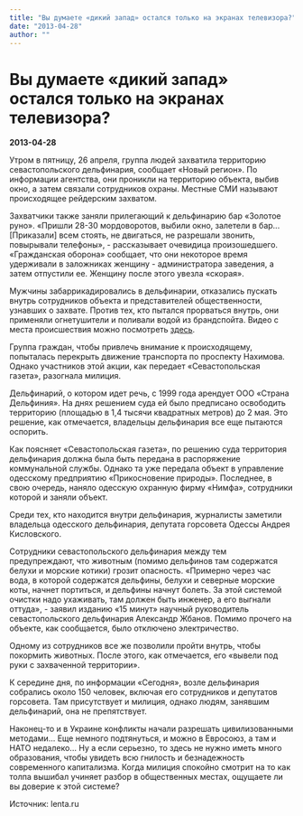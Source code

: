 ```yaml
---
title: "Вы думаете «дикий запад» остался только на экранах телевизора?"
date: "2013-04-28"
author: ""
---
```


# Вы думаете «дикий запад» остался только на экранах телевизора?

**2013-04-28** 

Утром в пятницу, 26 апреля, группа людей захватила территорию севастопольского дельфинария, сообщает «Новый регион». По информации агентства, они проникли на территорию объекта, выбив окно, а затем связали сотрудников охраны. Местные СМИ называют происходящее рейдерским захватом.

Захватчики также заняли прилегающий к дельфинарию бар «Золотое руно». «Пришли 28-30 мордоворотов, выбили окно, залетели в бар... [Приказали] всем стоять, не двигаться, не разрешали звонить, повырывали телефоны», - рассказывает очевидица произошедшего. «Гражданская оборона» сообщает, что они некоторое время удерживали в заложниках женщину - администратора заведения, а затем отпустили ее. Женщину после этого увезла «скорая».

Мужчины забаррикадировались в дельфинарии, отказались пускать внутрь сотрудников объекта и представителей общественности, узнавших о захвате. Против тех, кто пытался прорваться внутрь, они применяли огнетушители и поливали водой из брандспойта. Видео с места происшествия можно посмотреть [здесь](http://www.youtube.com/watch?v=rc-pscWFAV8&feature=player_embedded#!).

Группа граждан, чтобы привлечь внимание к происходящему, попыталась перекрыть движение транспорта по проспекту Нахимова. Однако участников этой акции, как передает «Севастопольская газета», разогнала милиция.

Дельфинарий, о котором идет речь, с 1999 года арендует ООО «Страна Дельфиния». На днях решением суда ей было предписано освободить территорию (площадью в 1,4 тысячи квадратных метров) до 2 мая. Это решение, как отмечается, владельцы дельфинария все еще пытаются оспорить.

Как поясняет «Севастопольская газета», по решению суда территория дельфинария должна была быть передана в распоряжение коммунальной службы. Однако та уже передала объект в управление одесскому предприятию «Прикосновение природы». Последнее, в свою очередь, наняло одесскую охранную фирму «Нимфа», сотрудники которой и заняли объект.

Среди тех, кто находится внутри дельфинария, журналисты заметили владельца одесского дельфинария, депутата горсовета Одессы Андрея Кисловского.

Сотрудники севастопольского дельфинария между тем предупреждают, что животным (помимо дельфинов там содержатся белухи и морские котики) грозит опасность. «Примерно через час вода, в которой содержатся дельфины, белухи и северные морские коты, начнет портиться, и дельфины начнут болеть. За этой системой очистки надо ухаживать, там должен быть инженер, а его выгнали оттуда», - заявил изданию «15 минут» научный руководитель севастопольского дельфинария Александр Жбанов. Помимо прочего на объекте, как сообщается, было отключено электричество.

Одному из сотрудников все же позволили пройти внутрь, чтобы покормить животных. После этого, как отмечается, его «вывели под руки с захваченной территории».

К середине дня, по информации «Сегодня», возле дельфинария собрались около 150 человек, включая его сотрудников и депутатов горсовета. Там присутствует и милиция, однако людям, занявшим дельфинарий, она не препятствует.

Наконец-то и в Украине конфликты начали разрешать цивилизованными методами... Еще немного подтянуться, и можно в Евросоюз, а там и НАТО недалеко... Ну а если серьезно, то здесь не нужно иметь много образования, чтобы увидеть всю гнилость и безнадежность современного капитализма. Когда милиция спокойно смотрит на то как толпа вышибал учиняет разбор в общественных местах, ощущаете ли вы доверие к этой системе?

Источник: lenta.ru